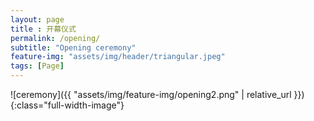 ```yaml
--- 
layout: page
title : 开幕仪式
permalink: /opening/
subtitle: "Opening ceremony"
feature-img: "assets/img/header/triangular.jpeg"
tags: [Page]
---
```


![ceremony]({{ "assets/img/feature-img/opening2.png" | relative_url }}){:class="full-width-image"}
